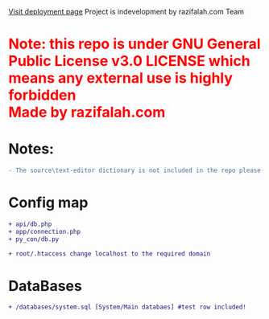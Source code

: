 [Visit deployment page](https://razifalah.github.io/Outstageed.com/)
Project is indevelopment by razifalah.com Team

<span style="color: red;">
  <h1>
Note: this repo is under GNU General Public License v3.0 LICENSE which means any external use is highly forbidden <br>
Made by razifalah.com
    </h1>
</span>

<h1>Notes:</h1>

```diff
- The source\text-editor dictionary is not included in the repo please download it manually 
```

<h1>Config map</h1>

```diff
+ api/db.php
+ app/connection.php
+ py_con/db.py
```

```diff
+ root/.htaccess change localhost to the required domain
```

<h1>DataBases</h1>

```diff
+ /databases/system.sql [System/Main databaes] #test row included!
```
